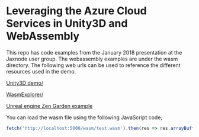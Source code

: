 # Leveraging the Azure Cloud Services in Unity3D and WebAssembly

This repo has code examples from the January 2018 presentation at the Jaxnode user group. The webassembly examples are under the wasm directory. The following web urls can be used to reference the different resources used in the demo.

[Unity3D demo/](http://webassembly.org/demo/)

[WasmExplorer/](https://mbebenita.github.io/WasmExplorer/)

[Unreal engine Zen Garden example](https://s3.amazonaws.com/mozilla-games/ZenGarden/EpicZenGarden.html)

You can load the wasm file using the following JavaScript code;

```javascript
fetch('http://localhost:5000/wasm/test.wasm').then(res => res.arrayBuffer()).then(buf => WebAssembly.instantiate(buf));
```
